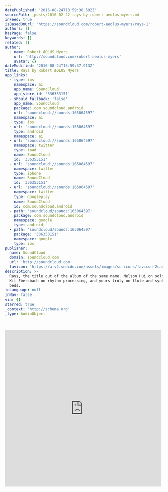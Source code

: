 ```yaml
---
datePublished: '2016-08-24T13:59:38.592Z'
sourcePath: _posts/2016-02-22-rays-by-robert-aeolus-myers.md
inFeed: true
isBasedOnUrl: 'https://soundcloud.com/robert-aeolus-myers/rays-1'
authors: []
hasPage: false
keywords: []
related: []
author:
  - name: Robert ÆOLUS Myers
    url: 'http://soundcloud.com/robert-aeolus-myers'
    avatar: {}
dateModified: '2016-08-24T13:59:37.913Z'
title: Rays by Robert ÆOLUS Myers
app_links:
  - type: ios
    namespace: ai
    app_name: SoundCloud
    app_store_id: '336353151'
  - should_fallback: 'false'
    app_name: SoundCloud
    package: com.soundcloud.android
    url: 'soundcloud://sounds:165064597'
    namespace: ai
    type: ios
  - url: 'soundcloud://sounds:165064597'
    type: android
    namespace: ai
  - url: 'soundcloud://sounds:165064597'
    namespace: twitter
    type: ipad
    name: SoundCloud
    id: '336353151'
  - url: 'soundcloud://sounds:165064597'
    namespace: twitter
    type: iphone
    name: SoundCloud
    id: '336353151'
  - url: 'soundcloud://sounds:165064597'
    namespace: twitter
    type: googleplay
    name: SoundCloud
    id: com.soundcloud.android
  - path: 'soundcloud/sounds:165064597'
    package: com.soundcloud.android
    namespace: google
    type: android
  - path: 'soundcloud/sounds:165064597'
    package: '336353151'
    namespace: google
    type: ios
publisher:
  name: SoundCloud
  domain: soundcloud.com
  url: 'http://soundcloud.com'
  favicon: 'https://a-v2.sndcdn.com/assets/images/sc-icons/favicon-2cadd14b.ico'
description: >-
  Rays, the title cut of the album of the same name. Nelson Hui on solo keys,
  Kit Ebersbach on rhythm processing, and yours truly on flute and synthesizer
  beds.
inLanguage: null
inNav: false
via: {}
starred: true
_context: 'http://schema.org'
_type: AudioObject

---
```

<iframe src="https://cdn.embedly.com/widgets/media.html?src=https%3A%2F%2Fw.soundcloud.com%2Fplayer%2F%3Fvisual%3Dtrue%26url%3Dhttp%253A%252F%252Fapi.soundcloud.com%252Ftracks%252F165064597%26show_artwork%3Dtrue&amp;url=https%3A%2F%2Fsoundcloud.com%2Frobert-aeolus-myers%2Frays-1&amp;image=http%3A%2F%2Fi1.sndcdn.com%2Fartworks-000110005591-vm0i0k-t500x500.jpg&amp;key=b7d04c9b404c499eba89ee7072e1c4f7&amp;type=text%2Fhtml&amp;schema=soundcloud" width="500" height="500" scrolling="no" frameborder="0" allowfullscreen="allowfullscreen" style=""></iframe>
